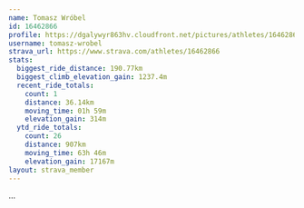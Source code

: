 ```yaml
---
name: Tomasz Wróbel
id: 16462866
profile: https://dgalywyr863hv.cloudfront.net/pictures/athletes/16462866/10169785/1/large.jpg
username: tomasz-wrobel
strava_url: https://www.strava.com/athletes/16462866
stats:
  biggest_ride_distance: 190.77km
  biggest_climb_elevation_gain: 1237.4m
  recent_ride_totals:
    count: 1
    distance: 36.14km
    moving_time: 01h 59m
    elevation_gain: 314m
  ytd_ride_totals:
    count: 26
    distance: 907km
    moving_time: 63h 46m
    elevation_gain: 17167m
layout: strava_member
--- 
```

...
